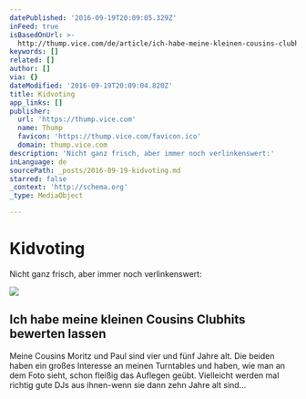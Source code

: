 ```yaml
---
datePublished: '2016-09-19T20:09:05.329Z'
inFeed: true
isBasedOnUrl: >-
  http://thump.vice.com/de/article/ich-habe-meine-kleinen-cousins-clubhits-bewerten-lassen
keywords: []
related: []
author: []
via: {}
dateModified: '2016-09-19T20:09:04.820Z'
title: Kidvoting
app_links: []
publisher:
  url: 'https://thump.vice.com'
  name: Thump
  favicon: 'https://thump.vice.com/favicon.ico'
  domain: thump.vice.com
description: 'Nicht ganz frisch, aber immer noch verlinkenswert:'
inLanguage: de
sourcePath: _posts/2016-09-19-kidvoting.md
starred: false
_context: 'http://schema.org'
_type: MediaObject

---
```

# Kidvoting

Nicht ganz frisch, aber immer noch verlinkenswert:

<article style=""><img src="https://s3-us-west-2.amazonaws.com/the-grid-img/p/4beed86dfc2ce3bd1a58e747203d82c737473e98.jpg" /><h1>Ich habe meine kleinen Cousins Clubhits bewerten lassen</h1><p>Meine Cousins Moritz und Paul sind vier und fünf Jahre alt. Die beiden haben ein großes Interesse an meinen Turntables und haben, wie man an dem Foto sieht, schon fleißig das Auflegen geübt. Vielleicht werden mal richtig gute DJs aus ihnen-wenn sie dann zehn Jahre alt sind...</p></article>